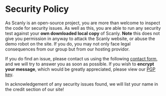 # Security Policy
As Scanly is an open-source project, you are more than welcome to inspect the code for security issues. As well as this, you are able to run any security test against your **own downloaded local copy** of Scanly. **Note** this does not give you permission in anyway to attack the Scanly website, or abuse the demo robot on the site. If you do, you may not only face legal consequences from our group but from our hosting providor.

If you do find an issue, please contact us using the following [contact form](https://duckduckgroup.github.io/contact/), and we will try to answer you as soon as possible. If you wish to **encrypt your message**, which would be greatly appreciated, please view our [PGP key](https://duckduckgroup.github.io/.well-known/pgpKey.txt).

In acknowledgement of any security issues found, we will list your name in the credit section of our site!
